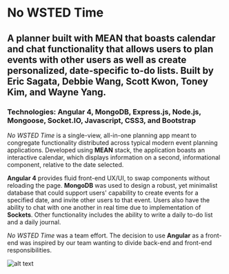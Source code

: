# No WSTED Time #

## A planner built with MEAN that boasts calendar and chat functionality that allows users to plan events with other users as well as create personalized, date-specific to-do lists. Built by Eric Sagata, Debbie Wang, Scott Kwon, Toney Kim, and Wayne Yang. ##

### Technologies: Angular 4, MongoDB, Express.js, Node.js, Mongoose, Socket.IO, Javascript, CSS3, and Bootstrap ###

*No WSTED Time* is a single-view, all-in-one planning app meant to congregate functionality distributed across typical modern event planning applications. Developed using **MEAN** stack, the application boasts an interactive calendar, which displays information on a second, informational component, relative to the date selected.

**Angular 4** provides fluid front-end UX/UI, to swap components without reloading the page. **MongoDB** was used to design a robust, yet minimalist database that could support users' capability to create events for a specified date, and invite other users to that event. Users also have the ability to chat with one another in real time due to implementation of **Sockets**. Other functionality includes the ability to write a daily to-do list and a daily journal.

*No WSTED Time* was a team effort. The decision to use **Angular** as a front-end was inspired by our team wanting to divide back-end and front-end responsibilities.

![alt text](https://imgur.com/a/Wrp3f)
